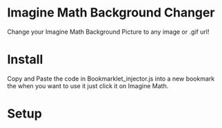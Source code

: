 # Imagine Math Background Changer
Change your Imagine Math Background Picture to any image or .gif url!

# Install
Copy and Paste the code in Bookmarklet_injector.js into a new bookmark the when you want to use it just click it on Imagine Math.
# Setup
